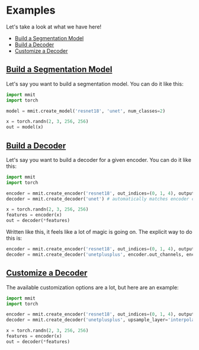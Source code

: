 # Examples <!-- omit in toc -->

Let's take a look at what we have here!

- [Build a Segmentation Model](#build-a-segmentation-model)
- [Build a Decoder](#build-a-decoder)
- [Customize a Decoder](#customize-a-decoder)

## [Build a Segmentation Model](#build-a-segmentation-model)

Let's say you want to build a segmentation model. You can do it like this:

```python
import mmit
import torch

model = mmit.create_model('resnet18', 'unet', num_classes=2)

x = torch.randn(2, 3, 256, 256)
out = model(x)
```

## [Build a Decoder](#build-a-decoder)

Let's say you want to build a decoder for a given encoder. You can do it like this:

```python
import mmit
import torch

encoder = mmit.create_encoder('resnet18', out_indices=(0, 1, 4), output_stride=8)
decoder = mmit.create_decoder('unet') # automatically matches encoder characteristics!

x = torch.randn(2, 3, 256, 256)
features = encoder(x)
out = decoder(*features)
```

Written like this, it feels like a lot of magic is going on. The explicit way to do this is:

```python
encoder = mmit.create_encoder('resnet18', out_indices=(0, 1, 4), output_stride=8)
decoder = mmit.create_decoder('unetplusplus', encoder.out_channels, encoder.out_reductions)
```

## [Customize a Decoder](#customize-a-decoder)

The available customization options are a lot, but here are an example:

```python
import mmit
import torch

encoder = mmit.create_encoder('resnet18', out_indices=(0, 1, 4), output_stride=8)
decoder = mmit.create_decoder('unetplusplus', upsample_layer='interpolate', activation_layer='leaky-relu')

x = torch.randn(2, 3, 256, 256)
features = encoder(x)
out = decoder(*features)
```
